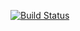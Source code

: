 [![Build Status][build-badge]][build-status]

[build-badge]: https://img.shields.io/travis/xd03122049/leetcode.svg
[build-status]: https://travis-ci.org/xd03122049/leetcode